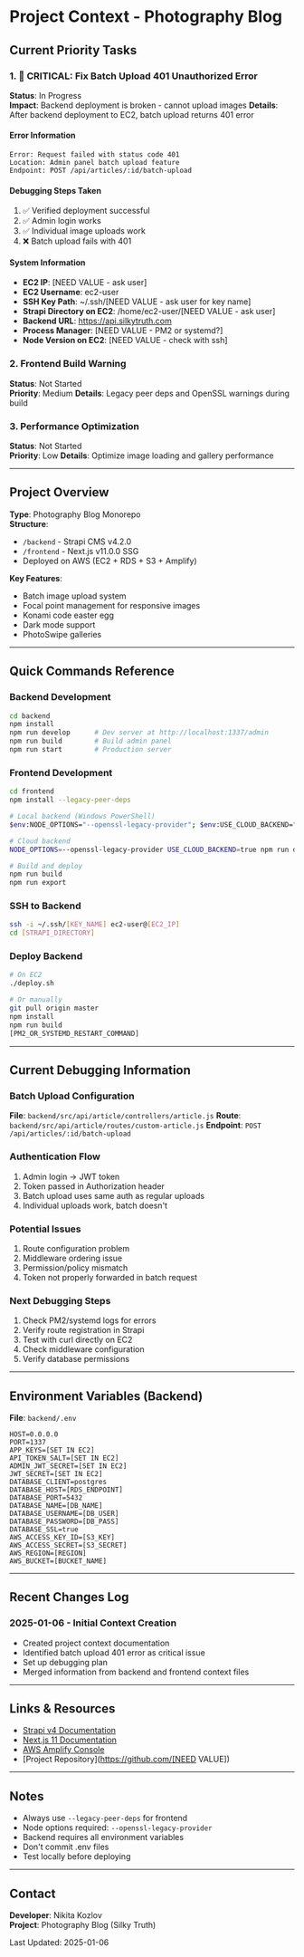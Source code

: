 # Project Context - Photography Blog

## Current Priority Tasks

### 1. 🔴 CRITICAL: Fix Batch Upload 401 Unauthorized Error
**Status**: In Progress  
**Impact**: Backend deployment is broken - cannot upload images
**Details**: After backend deployment to EC2, batch upload returns 401 error

#### Error Information
```
Error: Request failed with status code 401
Location: Admin panel batch upload feature
Endpoint: POST /api/articles/:id/batch-upload
```

#### Debugging Steps Taken
1. ✅ Verified deployment successful
2. ✅ Admin login works
3. ✅ Individual image uploads work
4. ❌ Batch upload fails with 401

#### System Information
- **EC2 IP**: [NEED VALUE - ask user]
- **EC2 Username**: ec2-user
- **SSH Key Path**: ~/.ssh/[NEED VALUE - ask user for key name]
- **Strapi Directory on EC2**: /home/ec2-user/[NEED VALUE - ask user]
- **Backend URL**: https://api.silkytruth.com
- **Process Manager**: [NEED VALUE - PM2 or systemd?]
- **Node Version on EC2**: [NEED VALUE - check with ssh]

### 2. Frontend Build Warning
**Status**: Not Started  
**Priority**: Medium
**Details**: Legacy peer deps and OpenSSL warnings during build

### 3. Performance Optimization
**Status**: Not Started  
**Priority**: Low
**Details**: Optimize image loading and gallery performance

---

## Project Overview

**Type**: Photography Blog Monorepo  
**Structure**:
- `/backend` - Strapi CMS v4.2.0
- `/frontend` - Next.js v11.0.0 SSG
- Deployed on AWS (EC2 + RDS + S3 + Amplify)

**Key Features**:
- Batch image upload system
- Focal point management for responsive images
- Konami code easter egg
- Dark mode support
- PhotoSwipe galleries

---

## Quick Commands Reference

### Backend Development
```bash
cd backend
npm install
npm run develop      # Dev server at http://localhost:1337/admin
npm run build        # Build admin panel
npm run start        # Production server
```

### Frontend Development
```bash
cd frontend
npm install --legacy-peer-deps

# Local backend (Windows PowerShell)
$env:NODE_OPTIONS="--openssl-legacy-provider"; $env:USE_CLOUD_BACKEND="false"; npm run dev

# Cloud backend
NODE_OPTIONS=--openssl-legacy-provider USE_CLOUD_BACKEND=true npm run dev

# Build and deploy
npm run build
npm run export
```

### SSH to Backend
```bash
ssh -i ~/.ssh/[KEY_NAME] ec2-user@[EC2_IP]
cd [STRAPI_DIRECTORY]
```

### Deploy Backend
```bash
# On EC2
./deploy.sh

# Or manually
git pull origin master
npm install
npm run build
[PM2_OR_SYSTEMD_RESTART_COMMAND]
```

---

## Current Debugging Information

### Batch Upload Configuration
**File**: `backend/src/api/article/controllers/article.js`
**Route**: `backend/src/api/article/routes/custom-article.js`
**Endpoint**: `POST /api/articles/:id/batch-upload`

### Authentication Flow
1. Admin login → JWT token
2. Token passed in Authorization header
3. Batch upload uses same auth as regular uploads
4. Individual uploads work, batch doesn't

### Potential Issues
1. Route configuration problem
2. Middleware ordering issue
3. Permission/policy mismatch
4. Token not properly forwarded in batch request

### Next Debugging Steps
1. Check PM2/systemd logs for errors
2. Verify route registration in Strapi
3. Test with curl directly on EC2
4. Check middleware configuration
5. Verify database permissions

---

## Environment Variables (Backend)

**File**: `backend/.env`
```
HOST=0.0.0.0
PORT=1337
APP_KEYS=[SET IN EC2]
API_TOKEN_SALT=[SET IN EC2]
ADMIN_JWT_SECRET=[SET IN EC2]
JWT_SECRET=[SET IN EC2]
DATABASE_CLIENT=postgres
DATABASE_HOST=[RDS_ENDPOINT]
DATABASE_PORT=5432
DATABASE_NAME=[DB_NAME]
DATABASE_USERNAME=[DB_USER]
DATABASE_PASSWORD=[DB_PASS]
DATABASE_SSL=true
AWS_ACCESS_KEY_ID=[S3_KEY]
AWS_ACCESS_SECRET=[S3_SECRET]
AWS_REGION=[REGION]
AWS_BUCKET=[BUCKET_NAME]
```

---

## Recent Changes Log

### 2025-01-06 - Initial Context Creation
- Created project context documentation
- Identified batch upload 401 error as critical issue
- Set up debugging plan
- Merged information from backend and frontend context files

---

## Links & Resources

- [Strapi v4 Documentation](https://docs.strapi.io/developer-docs/latest/getting-started/introduction.html)
- [Next.js 11 Documentation](https://nextjs.org/docs)
- [AWS Amplify Console](https://console.aws.amazon.com/amplify)
- [Project Repository](https://github.com/[NEED VALUE])

---

## Notes

- Always use `--legacy-peer-deps` for frontend
- Node options required: `--openssl-legacy-provider`
- Backend requires all environment variables
- Don't commit .env files
- Test locally before deploying

---

## Contact

**Developer**: Nikita Kozlov  
**Project**: Photography Blog (Silky Truth)

Last Updated: 2025-01-06